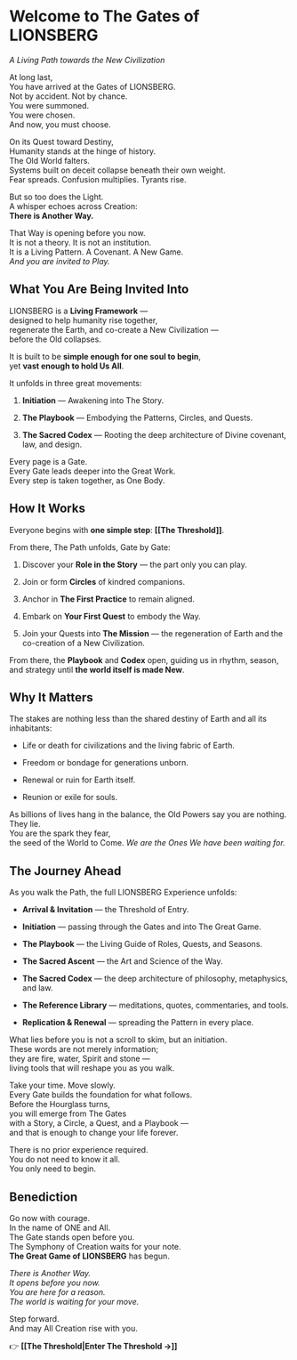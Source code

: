 # **Welcome to The Gates of LIONSBERG**
*A Living Path towards the New Civilization*

At long last,  
You have arrived at the Gates of LIONSBERG.  
Not by accident. Not by chance.  
You were summoned.  
You were chosen.  
And now, you must choose.

On its Quest toward Destiny,  
Humanity stands at the hinge of history.  
The Old World falters.  
Systems built on deceit collapse beneath their own weight.  
Fear spreads. Confusion multiplies. Tyrants rise.

But so too does the Light.  
A whisper echoes across Creation:  
**There is Another Way.**

That Way is opening before you now.  
It is not a theory. It is not an institution.  
It is a Living Pattern. A Covenant. A New Game.  
_And you are invited to Play._

## **What You Are Being Invited Into**

LIONSBERG is a **Living Framework** —  
designed to help humanity rise together,  
regenerate the Earth, and co-create a New Civilization —  
before the Old collapses.

It is built to be **simple enough for one soul to begin**,  
yet **vast enough to hold Us All**.

It unfolds in three great movements:

1. **Initiation** — Awakening into The Story.
    
2. **The Playbook** — Embodying the Patterns, Circles, and Quests.
    
3. **The Sacred Codex** — Rooting the deep architecture of Divine covenant, law, and design.
    

Every page is a Gate.  
Every Gate leads deeper into the Great Work.  
Every step is taken together, as One Body.

## **How It Works**

Everyone begins with **one simple step**: **[[The Threshold]]**.

From there, The Path unfolds, Gate by Gate:

1. Discover your **Role in the Story** — the part only you can play.
    
2. Join or form **Circles** of kindred companions.
    
3. Anchor in **The First Practice** to remain aligned.
    
4. Embark on **Your First Quest** to embody the Way.
    
5. Join your Quests into **The Mission** — the regeneration of Earth and the co-creation of a New Civilization.
    

From there, the **Playbook** and **Codex** open, guiding us in rhythm, season, and strategy until **the world itself is made New**.

## **Why It Matters**

The stakes are nothing less than the shared destiny of Earth and all its inhabitants:

- Life or death for civilizations and the living fabric of Earth.
    
- Freedom or bondage for generations unborn.
    
- Renewal or ruin for Earth itself.
    
- Reunion or exile for souls.
    

As billions of lives hang in the balance, 
the Old Powers say you are nothing.  
They lie.  
You are the spark they fear,  
the seed of the World to Come.
*We are the Ones We have been waiting for.*  

## **The Journey Ahead**

As you walk the Path, the full LIONSBERG Experience unfolds:

- **Arrival & Invitation** — the Threshold of Entry.
    
- **Initiation** — passing through the Gates and into The Great Game.
    
- **The Playbook** — the Living Guide of Roles, Quests, and Seasons.
    
- **The Sacred Ascent** — the Art and Science of the Way.
    
- **The Sacred Codex** — the deep architecture of philosophy, metaphysics, and law.
    
- **The Reference Library** — meditations, quotes, commentaries, and tools.
    
- **Replication & Renewal** — spreading the Pattern in every place.
    

What lies before you is not a scroll to skim, but an initiation.   
These words are not merely information;  
they are fire, water, Spirit and stone —  
living tools that will reshape you as you walk.  

Take your time. Move slowly.  
Every Gate builds the foundation for what follows.  
Before the Hourglass turns,  
you will emerge from The Gates  
with a Story, a Circle, a Quest, and a Playbook —  
and that is enough to change your life forever.

There is no prior experience required.  
You do not need to know it all.  
You only need to begin.  

## **Benediction**

Go now with courage.  
In the name of ONE and All.  
The Gate stands open before you.  
The Symphony of Creation waits for your note.  
**The Great Game of LIONSBERG** has begun.

_There is Another Way._  
_It opens before you now._  
_You are here for a reason._  
_The world is waiting for your move._

Step forward.  
And may All Creation rise with you.

👉 **[[The Threshold|Enter The Threshold →]]** 
